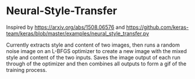 # Neural-Style-Transfer

Inspired by https://arxiv.org/abs/1508.06576 and https://github.com/keras-team/keras/blob/master/examples/neural_style_transfer.py 

Currently extracts style and content of two images, then runs a random noise image on an L-BFGS optimizer to create a new image with the mixed style and content of the two inputs. Saves the image output of each run through of the optimizer and then combines all outputs to form a gif of the training process. 
